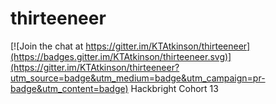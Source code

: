 # thirteeneer

[![Join the chat at https://gitter.im/KTAtkinson/thirteeneer](https://badges.gitter.im/KTAtkinson/thirteeneer.svg)](https://gitter.im/KTAtkinson/thirteeneer?utm_source=badge&utm_medium=badge&utm_campaign=pr-badge&utm_content=badge)
Hackbright Cohort 13
